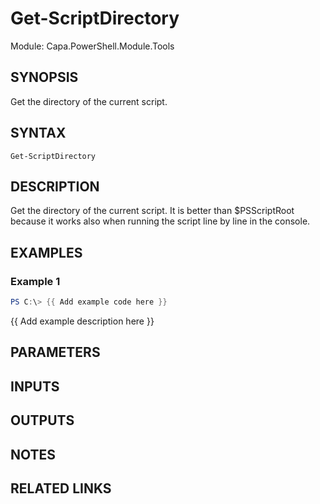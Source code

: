 # Get-ScriptDirectory

Module: Capa.PowerShell.Module.Tools

## SYNOPSIS
Get the directory of the current script.

## SYNTAX

```
Get-ScriptDirectory
```

## DESCRIPTION
Get the directory of the current script.
It is better than $PSScriptRoot because it works also when running the script line by line in the console.

## EXAMPLES

### Example 1
```powershell
PS C:\> {{ Add example code here }}
```

{{ Add example description here }}

## PARAMETERS

## INPUTS

## OUTPUTS

## NOTES

## RELATED LINKS
